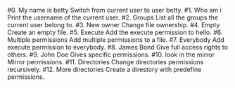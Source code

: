 #0. My name is betty
Switch from current user to user betty.
#1. Who am i
Print the username of the current user.
#2. Groups
List all the groups the current user belong to.
#3. New owner
Change file ownership.
#4. Empty
Create an empty file.
#5. Execute
Add the execute permission to hello.
#6. Multiple permissions
Add multiple permissions to a file.
#7. Everybody
Add execute permission to everybody.
#8. James Bond
Give full access rights to others.
#9. John Doe
Gives specific permissions.
#10. look in the mirror
Mirror permissions.
#11. Directories
Change directories permissions recursively.
#12. More directories
Create a direstory with predefine permissions. 
